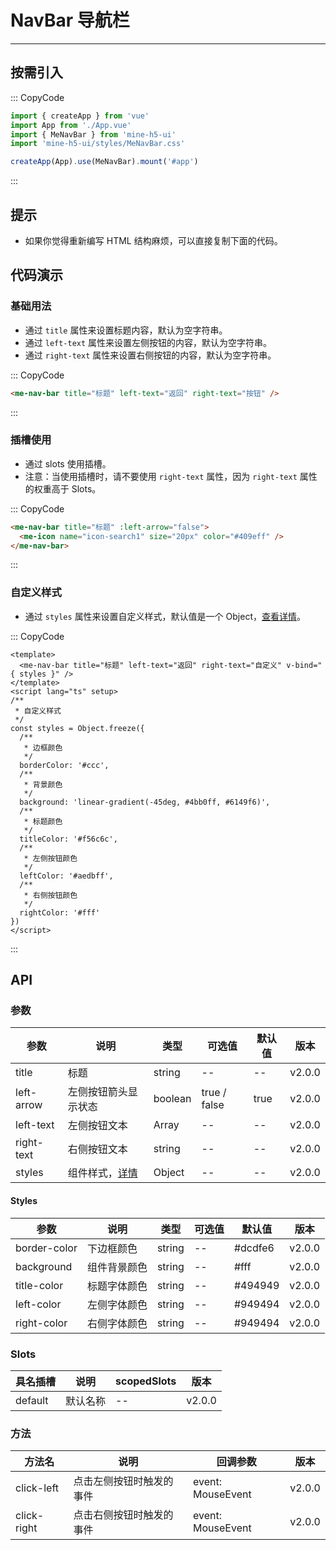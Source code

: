 # NavBar 导航栏

---

## 按需引入

::: CopyCode

```js
import { createApp } from 'vue'
import App from './App.vue'
import { MeNavBar } from 'mine-h5-ui'
import 'mine-h5-ui/styles/MeNavBar.css'

createApp(App).use(MeNavBar).mount('#app')
```

:::

## 提示

- 如果你觉得重新编写 HTML 结构麻烦，可以直接复制下面的代码。

## 代码演示

### 基础用法

- 通过 `title` 属性来设置标题内容，默认为空字符串。
- 通过 `left-text` 属性来设置左侧按钮的内容，默认为空字符串。
- 通过 `right-text` 属性来设置右侧按钮的内容，默认为空字符串。

::: CopyCode

```html
<me-nav-bar title="标题" left-text="返回" right-text="按钮" />
```

:::

### 插槽使用

- 通过 slots 使用插槽。
- 注意：当使用插槽时，请不要使用 `right-text` 属性，因为 `right-text` 属性的权重高于 Slots。

::: CopyCode

```html
<me-nav-bar title="标题" :left-arrow="false">
  <me-icon name="icon-search1" size="20px" color="#409eff" />
</me-nav-bar>
```

:::

### 自定义样式

- 通过 `styles` 属性来设置自定义样式，默认值是一个 Object，[查看详情](#Styles)。

::: CopyCode

```vue
<template>
  <me-nav-bar title="标题" left-text="返回" right-text="自定义" v-bind="{ styles }" />
</template>
<script lang="ts" setup>
/**
 * 自定义样式
 */
const styles = Object.freeze({
  /**
   * 边框颜色
   */
  borderColor: '#ccc',
  /**
   * 背景颜色
   */
  background: 'linear-gradient(-45deg, #4bb0ff, #6149f6)',
  /**
   * 标题颜色
   */
  titleColor: '#f56c6c',
  /**
   * 左侧按钮颜色
   */
  leftColor: '#aedbff',
  /**
   * 右侧按钮颜色
   */
  rightColor: '#fff'
})
</script>
```

:::

## API

### 参数

| 参数       | 说明                      | 类型    | 可选值       | 默认值 | 版本   |
| ---------- | ------------------------- | ------- | ------------ | ------ | ------ |
| title      | 标题                      | string  | --           | --     | v2.0.0 |
| left-arrow | 左侧按钮箭头显示状态      | boolean | true / false | true   | v2.0.0 |
| left-text  | 左侧按钮文本              | Array   | --           | --     | v2.0.0 |
| right-text | 右侧按钮文本              | string  | --           | --     | v2.0.0 |
| styles     | 组件样式，[详情](#styles) | Object  | --           | --     | v2.0.0 |

#### Styles

| 参数         | 说明         | 类型   | 可选值 | 默认值  | 版本   |
| ------------ | ------------ | ------ | ------ | ------- | ------ |
| border-color | 下边框颜色   | string | --     | #dcdfe6 | v2.0.0 |
| background   | 组件背景颜色 | string | --     | #fff    | v2.0.0 |
| title-color  | 标题字体颜色 | string | --     | #494949 | v2.0.0 |
| left-color   | 左侧字体颜色 | string | --     | #949494 | v2.0.0 |
| right-color  | 右侧字体颜色 | string | --     | #949494 | v2.0.0 |

### Slots

| 具名插槽 | 说明     | scopedSlots | 版本   |
| -------- | -------- | ----------- | ------ |
| default  | 默认名称 | --          | v2.0.0 |

### 方法

| 方法名      | 说明                     | 回调参数          | 版本   |
| ----------- | ------------------------ | ----------------- | ------ |
| click-left  | 点击左侧按钮时触发的事件 | event: MouseEvent | v2.0.0 |
| click-right | 点击右侧按钮时触发的事件 | event: MouseEvent | v2.0.0 |
